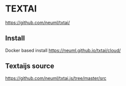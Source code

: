 # TEXTAI

https://github.com/neuml/txtai/

## Install

Docker based install
https://neuml.github.io/txtai/cloud/

##  Textaijs source
https://github.com/neuml/txtai.js/tree/master/src